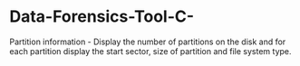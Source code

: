 # Data-Forensics-Tool-C-
Partition information - Display the number of partitions on the disk and for each partition display the start sector, size of partition and file system type.
